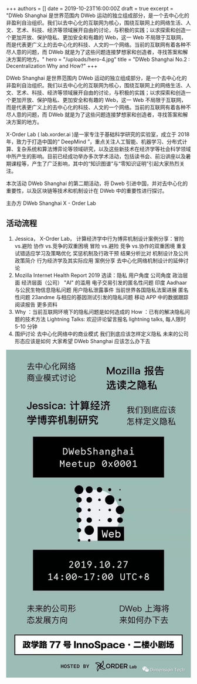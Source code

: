 +++
authors = []
date = 2019-10-23T16:00:00Z
draft = true
excerpt = "DWeb Shanghai 是世界范围内 DWeb 运动的独立组成部分，是一个去中心化的非盈利自治组织。我们以去中心化的互联网为核心，围绕互联网上的网络生活、人文、艺术、科技、经济等领域展开自由的讨论，与积极的实践；以求探索和创造一个更加开放、保护隐私、更加安全和有趣的 Web，这一 Web 不局限于互联网，而是代表更广义上的去中心化的科技、人文的一个网络。当前的互联网有着各种不尽人意的问题，而 DWeb 就是为了这些问题连接梦想家和创造者，寻找答案和解决方案的地方。"
hero = "/uploads/hero-4.jpg"
title = "DWeb Shanghai No.2 : Decentralization Why and How?"
+++

DWeb Shanghai 是世界范围内 DWeb 运动的独立组成部分，是一个去中心化的非盈利自治组织。我们以去中心化的互联网为核心，围绕互联网上的网络生活、人文、艺术、科技、经济等领域展开自由的讨论，与积极的实践；以求探索和创造一个更加开放、保护隐私、更加安全和有趣的 Web，这一 Web 不局限于互联网，而是代表更广义上的去中心化的科技、人文的一个网络。当前的互联网有着各种不尽人意的问题，而 DWeb 就是为了这些问题连接梦想家和创造者，寻找答案和解决方案的地方。

X-Order Lab ( lab.xorder.ai )是一家专注于基础科学研究的实验室，成立于 2018 年，致力于打造中国的“ DeepMind ”，重点关注人工智能、机器学习、分布式计算、复杂系统和算法博弈论等领域研究，以及这些新技术在经济学等社会科学领域中所产生的影响。目前已经成功举办多次学术活动，包括读书会、前沿讲座以及暑期课程等，产生了广泛影响，其中的“知识图谱”与“零知识证明”引起大家热烈关注。

本次活动 DWeb Shanghai 的第二期活动，将 Dweb 引进中国，并对去中心化的重要性，以及区块链等技术和机制设计在 DWeb 中的重要性进行探讨。

主办方 DWeb Shanghai X - Order Lab

## 活动流程

1. Jessica， X-Order Lab， 计算经济学中行为博弈机制设计案例分享：冒险 vs.避险 协作 vs.竞争的双重困境 冒险 vs.避险 竞争 vs.协作的双重困境 重复试错适应学习及策略优化 奖惩机制及行政干预 结果分析比对 机制设计及公共政策简介 行为经济学及其实际应用 案例分享 去中心化网络机制设计的延伸讨论
2. Mozilla Internet Health Report 2019 选读：隐私 用户角度 公司角度 政治层面 经济层面（公司） "AI" 的滥用 电子交易引发的匿名性问题 印度 Aadhaar 与公民生物信息隐私问题 用户隐私泄露事件 当前世界各国隐私法案进展 匿名性问题 23andme 与相应的基因测试引发的隐私问题 移动 APP 中的数据跟踪 阅读报告 更多资料
3. Why ：当前互联网环境下的隐私问题是如何造成的 How ：已有的解决隐私问题的技术方法 Lightning Talks: 欢迎评论留言报名 lightning talks, 每人限时 5-10 分钟
4. 围炉讨论 去中心化网络中的商业模式 我们到底应该怎样定义隐私 未来的公司形态应该是如何 大家希望 DWeb Shanghai 应该怎么办下去

![](/uploads/2.jpg)
